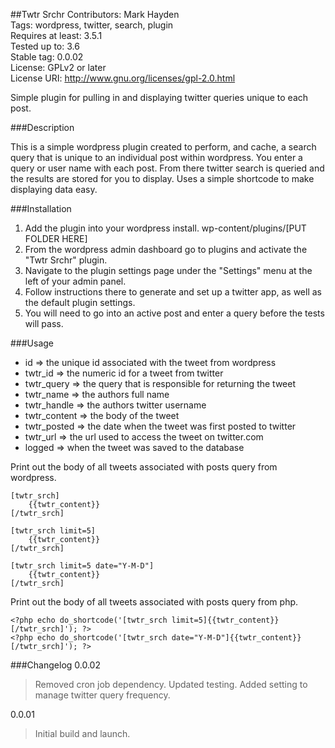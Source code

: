 ##Twtr Srchr
Contributors: Mark Hayden  
Tags: wordpress, twitter, search, plugin  
Requires at least: 3.5.1  
Tested up to: 3.6  
Stable tag: 0.0.02  
License: GPLv2 or later  
License URI: http://www.gnu.org/licenses/gpl-2.0.html

Simple plugin for pulling in and displaying twitter queries unique to each post.


###Description

This is a simple wordpress plugin created to perform, and cache, a search query that is unique to an individual post within wordpress. You enter a query or user name with each post. From there twitter search is queried and the results are stored for you to display. Uses a simple shortcode to make displaying data easy.


###Installation

1. Add the plugin into your wordpress install. wp-content/plugins/[PUT FOLDER HERE]
2. From the wordpress admin dashboard go to plugins and activate the "Twtr Srchr" plugin.
3. Navigate to the plugin settings page under the "Settings" menu at the left of your admin panel.
4. Follow instructions there to generate and set up a twitter app, as well as the default plugin settings.
5. You will need to go into an active post and enter a query before the tests will pass.


###Usage

* id => the unique id associated with the tweet from wordpress
* twtr_id => the numeric id for a tweet from twitter
* twtr_query => the query that is responsible for returning the tweet
* twtr_name => the authors full name
* twtr_handle => the authors twitter username
* twtr_content => the body of the tweet
* twtr_posted => the date when the tweet was first posted to twitter
* twtr_url => the url used to access the tweet on twitter.com
* logged => when the tweet was saved to the database


Print out the body of all tweets associated with posts query from wordpress.
```
[twtr_srch]
	{{twtr_content}}
[/twtr_srch]

[twtr_srch limit=5]
	{{twtr_content}}
[/twtr_srch]

[twtr_srch limit=5 date="Y-M-D"]
	{{twtr_content}}
[/twtr_srch]
```

Print out the body of all tweets associated with posts query from php.
```
<?php echo do_shortcode('[twtr_srch limit=5]{{twtr_content}}[/twtr_srch]'); ?>
<?php echo do_shortcode('[twtr_srch date="Y-M-D"]{{twtr_content}}[/twtr_srch]'); ?>
```

###Changelog
0.0.02
> Removed cron job dependency.
  Updated testing.
  Added setting to manage twitter query frequency.

0.0.01
> Initial build and launch.